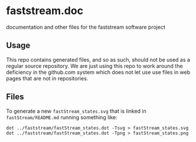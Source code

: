 # faststream.doc
documentation and other files for the faststream software project

## Usage
This repo contains generated files, and so as such, should not be used as a
regular source repository.  We are just using this repo to work around the
deficiency in the github.com system which does not let use use files in
web pages that are not in repositories.

## Files
To generate a new ``fastStream_states.svg`` that is linked in
``fastStream/README.md`` running something like:

```dot ../faststream/fastStream_states.dot -Tsvg > fastStream_states.svg```
```dot ../faststream/fastStream_states.dot -Tpng > fastStream_states.png```
